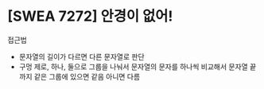 # [SWEA 7272] 안경이 없어!

접근법
- 문자열의 길이가 다르면 다른 문자열로 판단
- 구멍 제로, 하나, 둘으로 그룹을 나눠서 문자열의 문자를 하나씩 비교해서 문자열 끝까지 같은 그룹에 있으면 같음 아니면 다름